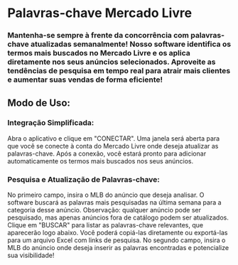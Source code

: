 # Palavras-chave Mercado Livre

### Mantenha-se sempre à frente da concorrência com palavras-chave atualizadas semanalmente! Nosso software identifica os termos mais buscados no Mercado Livre e os aplica diretamente nos seus anúncios selecionados. Aproveite as tendências de pesquisa em tempo real para atrair mais clientes e aumentar suas vendas de forma eficiente!

## Modo de Uso:
### Integração Simplificada:
Abra o aplicativo e clique em "CONECTAR". Uma janela será aberta para que você se conecte à conta do Mercado Livre onde deseja atualizar as palavras-chave.
Após a conexão, você estará pronto para adicionar automaticamente os termos mais buscados nos seus anúncios.

### Pesquisa e Atualização de Palavras-chave:
No primeiro campo, insira o MLB do anúncio que deseja analisar. O software buscará as palavras mais pesquisadas na última semana para a categoria desse anúncio.
Observação: qualquer anúncio pode ser pesquisado, mas apenas anúncios fora de catálogo podem ser atualizados.
Clique em "BUSCAR" para listar as palavras-chave relevantes, que aparecerão logo abaixo. Você poderá copiá-las diretamente ou exportá-las para um arquivo Excel com links de pesquisa.
No segundo campo, insira o MLB do anúncio onde deseja inserir as palavras encontradas e potencialize sua visibilidade!
